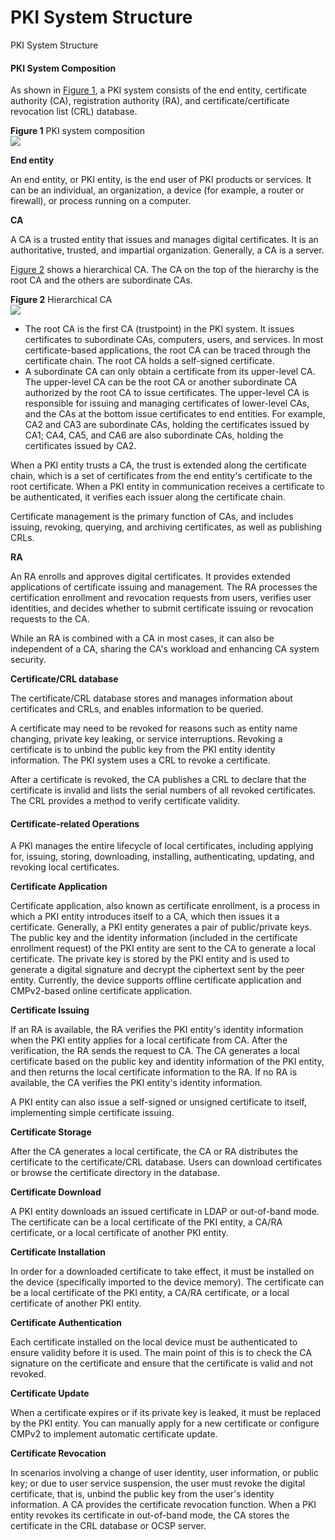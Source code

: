 PKI System Structure
====================

PKI System Structure

#### PKI System Composition

As shown in [Figure 1](#EN-US_CONCEPT_0000001563766365__fig_dc_fd_pki_000801), a PKI system consists of the end entity, certificate authority (CA), registration authority (RA), and certificate/certificate revocation list (CRL) database.

**Figure 1** PKI system composition  
![](figure/en-us_image_0000001563886057.png)

**End entity**

An end entity, or PKI entity, is the end user of PKI products or services. It can be an individual, an organization, a device (for example, a router or firewall), or process running on a computer.

**CA**

A CA is a trusted entity that issues and manages digital certificates. It is an authoritative, trusted, and impartial organization. Generally, a CA is a server.

[Figure 2](#EN-US_CONCEPT_0000001563766365__fig152008552462) shows a hierarchical CA. The CA on the top of the hierarchy is the root CA and the others are subordinate CAs.

**Figure 2** Hierarchical CA  
![](figure/en-us_image_0000001563766413.png)

* The root CA is the first CA (trustpoint) in the PKI system. It issues certificates to subordinate CAs, computers, users, and services. In most certificate-based applications, the root CA can be traced through the certificate chain. The root CA holds a self-signed certificate.
* A subordinate CA can only obtain a certificate from its upper-level CA. The upper-level CA can be the root CA or another subordinate CA authorized by the root CA to issue certificates. The upper-level CA is responsible for issuing and managing certificates of lower-level CAs, and the CAs at the bottom issue certificates to end entities. For example, CA2 and CA3 are subordinate CAs, holding the certificates issued by CA1; CA4, CA5, and CA6 are also subordinate CAs, holding the certificates issued by CA2.

When a PKI entity trusts a CA, the trust is extended along the certificate chain, which is a set of certificates from the end entity's certificate to the root certificate. When a PKI entity in communication receives a certificate to be authenticated, it verifies each issuer along the certificate chain.

Certificate management is the primary function of CAs, and includes issuing, revoking, querying, and archiving certificates, as well as publishing CRLs.

**RA**

An RA enrolls and approves digital certificates. It provides extended applications of certificate issuing and management. The RA processes the certification enrollment and revocation requests from users, verifies user identities, and decides whether to submit certificate issuing or revocation requests to the CA.

While an RA is combined with a CA in most cases, it can also be independent of a CA, sharing the CA's workload and enhancing CA system security.

**Certificate/CRL database**

The certificate/CRL database stores and manages information about certificates and CRLs, and enables information to be queried.

A certificate may need to be revoked for reasons such as entity name changing, private key leaking, or service interruptions. Revoking a certificate is to unbind the public key from the PKI entity identity information. The PKI system uses a CRL to revoke a certificate.

After a certificate is revoked, the CA publishes a CRL to declare that the certificate is invalid and lists the serial numbers of all revoked certificates. The CRL provides a method to verify certificate validity.


#### **Certificate-related Operations**

A PKI manages the entire lifecycle of local certificates, including applying for, issuing, storing, downloading, installing, authenticating, updating, and revoking local certificates.

**Certificate Application**

Certificate application, also known as certificate enrollment, is a process in which a PKI entity introduces itself to a CA, which then issues it a certificate. Generally, a PKI entity generates a pair of public/private keys. The public key and the identity information (included in the certificate enrollment request) of the PKI entity are sent to the CA to generate a local certificate. The private key is stored by the PKI entity and is used to generate a digital signature and decrypt the ciphertext sent by the peer entity. Currently, the device supports offline certificate application and CMPv2-based online certificate application.

**Certificate Issuing**

If an RA is available, the RA verifies the PKI entity's identity information when the PKI entity applies for a local certificate from CA. After the verification, the RA sends the request to CA. The CA generates a local certificate based on the public key and identity information of the PKI entity, and then returns the local certificate information to the RA. If no RA is available, the CA verifies the PKI entity's identity information.

A PKI entity can also issue a self-signed or unsigned certificate to itself, implementing simple certificate issuing.

**Certificate Storage**

After the CA generates a local certificate, the CA or RA distributes the certificate to the certificate/CRL database. Users can download certificates or browse the certificate directory in the database.

**Certificate Download**

A PKI entity downloads an issued certificate in LDAP or out-of-band mode. The certificate can be a local certificate of the PKI entity, a CA/RA certificate, or a local certificate of another PKI entity.

**Certificate Installation**

In order for a downloaded certificate to take effect, it must be installed on the device (specifically imported to the device memory). The certificate can be a local certificate of the PKI entity, a CA/RA certificate, or a local certificate of another PKI entity.

**Certificate Authentication**

Each certificate installed on the local device must be authenticated to ensure validity before it is used. The main point of this is to check the CA signature on the certificate and ensure that the certificate is valid and not revoked.

**Certificate Update**

When a certificate expires or if its private key is leaked, it must be replaced by the PKI entity. You can manually apply for a new certificate or configure CMPv2 to implement automatic certificate update.

**Certificate Revocation**

In scenarios involving a change of user identity, user information, or public key; or due to user service suspension, the user must revoke the digital certificate, that is, unbind the public key from the user's identity information. A CA provides the certificate revocation function. When a PKI entity revokes its certificate in out-of-band mode, the CA stores the certificate in the CRL database or OCSP server.